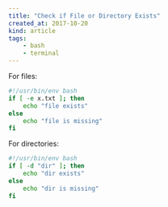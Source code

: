 ```yaml
---
title: "Check if File or Directory Exists"
created_at: 2017-10-20
kind: article
tags:
    - bash
    - terminal
---
```


For files:

~~~bash
#!/usr/bin/env bash
if [ -e x.txt ]; then
    echo "file exists"
else
    echo "file is missing"
fi
~~~

For directories:

~~~bash
#!/usr/bin/env bash
if [ -d "dir" ]; then
    echo "dir exists"
else
    echo "dir is missing"
fi
~~~
